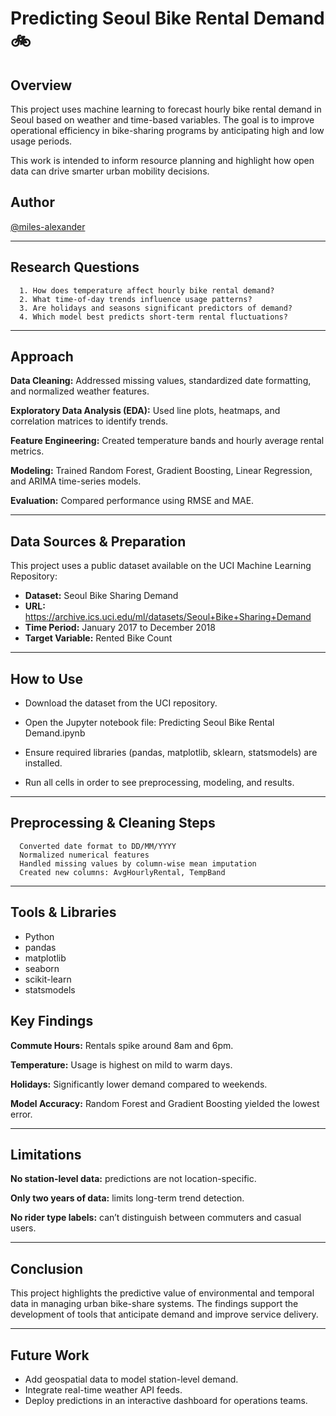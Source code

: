 # Predicting Seoul Bike Rental Demand 🚲

## Overview

This project uses machine learning to forecast hourly bike rental demand in Seoul based on weather and time-based variables. The goal is to improve operational efficiency in bike-sharing programs by anticipating high and low usage periods.

This work is intended to inform resource planning and highlight how open data can drive smarter urban mobility decisions.

## Author

[@miles-alexander](https://github.com/miles-alexander)

---

## Research Questions

      1. How does temperature affect hourly bike rental demand?
      2. What time-of-day trends influence usage patterns?
      3. Are holidays and seasons significant predictors of demand?
      4. Which model best predicts short-term rental fluctuations?

---

## Approach

**Data Cleaning:** Addressed missing values, standardized date formatting, and normalized weather features.

**Exploratory Data Analysis (EDA):** Used line plots, heatmaps, and correlation matrices to identify trends.

**Feature Engineering:** Created temperature bands and hourly average rental metrics.

**Modeling:** Trained Random Forest, Gradient Boosting, Linear Regression, and ARIMA time-series models.

**Evaluation:** Compared performance using RMSE and MAE.

---

## Data Sources & Preparation

This project uses a public dataset available on the UCI Machine Learning Repository:

* **Dataset:** Seoul Bike Sharing Demand
* **URL:** https://archive.ics.uci.edu/ml/datasets/Seoul+Bike+Sharing+Demand
* **Time Period:** January 2017 to December 2018
* **Target Variable:** Rented Bike Count

---

## How to Use

* Download the dataset from the UCI repository.

* Open the Jupyter notebook file: Predicting Seoul Bike Rental Demand.ipynb

* Ensure required libraries (pandas, matplotlib, sklearn, statsmodels) are installed.

* Run all cells in order to see preprocessing, modeling, and results.

---

## Preprocessing & Cleaning Steps
      Converted date format to DD/MM/YYYY
      Normalized numerical features
      Handled missing values by column-wise mean imputation
      Created new columns: AvgHourlyRental, TempBand

---

## Tools & Libraries
* Python
* pandas
* matplotlib
* seaborn
* scikit-learn
* statsmodels

## Key Findings

**Commute Hours:** Rentals spike around 8am and 6pm.

**Temperature:** Usage is highest on mild to warm days.

**Holidays:** Significantly lower demand compared to weekends.

**Model Accuracy:** Random Forest and Gradient Boosting yielded the lowest error.

---

## Limitations

**No station-level data:** predictions are not location-specific.

**Only two years of data:** limits long-term trend detection.

**No rider type labels:** can’t distinguish between commuters and casual users.

---

## Conclusion

This project highlights the predictive value of environmental and temporal data in managing urban bike-share systems. The findings support the development of tools that anticipate demand and improve service delivery.

---

## Future Work

* Add geospatial data to model station-level demand.
* Integrate real-time weather API feeds.
* Deploy predictions in an interactive dashboard for operations teams.

